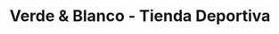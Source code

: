 ---
title: "Verde & Blanco - Tienda Deportiva"
url: /santiago-de-cali/verde-y-blanco-tienda-deportiva/
shop: deportes
---
